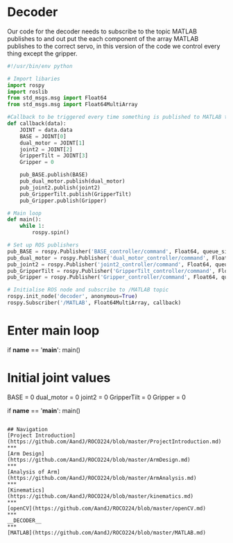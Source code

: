 # Decoder 

Our code for the decoder needs to subscribe to the topic MATLAB publishes to and out put the each component of the array MATLAB publishes to the correct servo, in this version of the code we control every thing except the gripper.
```python
#!/usr/bin/env python

# Import libaries
import rospy
import roslib
from std_msgs.msg import Float64
from std_msgs.msg import Float64MultiArray

#Callback to be triggered every time something is published to MATLAB topic
def callback(data):
	JOINT = data.data
	BASE = JOINT[0]
	dual_motor = JOINT[1]
	joint2 = JOINT[2]
	GripperTilt = JOINT[3]
	Gripper = 0

	pub_BASE.publish(BASE)
	pub_dual_motor.publish(dual_motor)
	pub_joint2.publish(joint2)
	pub_GripperTilt.publish(GripperTilt)
	pub_Gripper.publish(Gripper)

# Main loop
def main():
	while 1:
		rospy.spin()

# Set up ROS publishers
pub_BASE = rospy.Publisher('BASE_controller/command', Float64, queue_size=1)
pub_dual_motor = rospy.Publisher('dual_motor_controller/command', Float64, queue_size=1)
pub_joint2 = rospy.Publisher('joint2_controller/command', Float64, queue_size=1)
pub_GripperTilt = rospy.Publisher('GripperTilt_controller/command', Float64, queue_size=1)
pub_Gripper = rospy.Publisher('Gripper_controller/command', Float64, queue_size=1)

# Initialise ROS node and subscribe to /MATLAB topic
rospy.init_node('decoder', anonymous=True)
rospy.Subscriber('/MATLAB', Float64MultiArray, callback)
```

# Enter main loop
if __name__ == '__main__':
    main()

# Initial joint values
BASE = 0
dual_motor = 0
joint2 = 0
GripperTilt = 0
Gripper = 0

if __name__ == '__main__':
    main()
```

## Navigation
[Project Introduction](https://github.com/AandJ/ROCO224/blob/master/ProjectIntroduction.md)  
***
[Arm Design](https://github.com/AandJ/ROCO224/blob/master/ArmDesign.md)  
***
[Analysis of Arm](https://github.com/AandJ/ROCO224/blob/master/ArmAnalysis.md)  
***
[Kinematics](https://github.com/AandJ/ROCO224/blob/master/kinematics.md)  
***
[openCV](https://github.com/AandJ/ROCO224/blob/master/openCV.md)  
***
__DECODER__
***
[MATLAB](https://github.com/AandJ/ROCO224/blob/master/MATLAB.md)  

